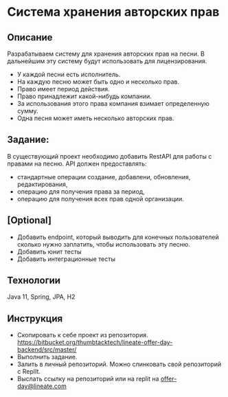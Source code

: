 # Система хранения авторских прав

## Описание

Разрабатываем систему для хранения авторских прав на песни. В дальнейшим эту систему будут использовать для
лицензирования.

- У каждой песни есть исполнитель.
- На каждую песню может быть одно и несколько прав.
- Право имеет период действия.
- Право принадлежит какой-нибудь компании.
- За использования этого права компания взимает определенную сумму.
- Одна песня может иметь несколько авторских прав.

## Задание:

В существующий проект необходимо добавить RestAPI для работы с правами на песню. API должен предоставлять:

- стандартные операции создание, добавлени, обновления, редактирования,
- операцию для получения права за период,
- операцию для получения всех прав одной организации.

## [Optional]

- Добавить endpoint, который выводить для конечных пользователей сколько нужно заплатить, чтобы использовать эту песню.
- Добавить юнит тесты
- Добавить интеграционные тесты

## Технологии

Java 11, Spring, JPA, H2

## Инструкция

- Скопировать к себе проект из репозитория.
  https://bitbucket.org/thumbtacktech/lineate-offer-day-backend/src/master/
- Выполнить задание.
- Залить в личный репозиторий. Можно слинковать свой репозиторий с ReplIt.
- Выслать ссылку на репозиторий или на replit на offer-day@lineate.com
